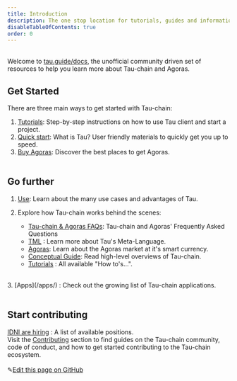 ```yaml
---
title: Introduction
description: The one stop location for tutorials, guides and information about Tau-chain and Agoras
disableTableOfContents: true
order: 0
---
```


<br>Welcome to [tau.guide/docs](tau.guide/documents), the unofficial community driven set of resources to help you learn more about 
Tau-chain and Agoras.<br>

## Get Started

There are three main ways to get started with Tau-chain:<br>

1. [Tutorials](/docs/Tutorials/): Step-by-step instructions on how to use Tau client and start a project. <br>
2. [Quick start](/docs/quick-start/): What is Tau? User friendly materials to quickly get you up to speed.  <br>
3. [Buy Agoras](/docs/Tutorials/step-by-step-guide-how-to-buy-agoras/): Discover the best places to get Agoras. <br><br>

## Go further

1. [Use](/docs/what-is-tauchain-tau/#insbusinessuse-casesins): Learn about the many use cases and advantages of Tau.<br>

2. Explore how Tau-chain works behind the scenes:

   - [Tau-chain & Agoras FAQs](/docs/tauchain-agoras-faqs): Tau-chain and Agoras' Frequently Asked Questions
   - [TML](/docs/what-is-tauchain-tau/#tml) : Learn more about Tau's Meta-Language.
   - [Agoras](/docs/what-is-tauchain-tau#agoras): Learn about the Agoras market at it's smart currency.
   - [Conceptual Guide](/docs/tau-conceptual-guide): Read high-level overviews of Tau-chain.
   - [Tutorials](/docs/Tutorials) : All available "How to's...". <br>
<br>
3. [Apps](/apps/) : Check out the growing list of Tau-chain applications.<br><br>

## Start contributing

[IDNI are hiring](http://www.idni.org/careers/) : A list of available positions.<br>
Visit the [Contributing](https://github.com/TauGuide/tau-guide-documents) section to find guides on the Tau-chain community, code of conduct, and how to get started contributing to the Tau-chain ecosystem.
<br><br>
✎[Edit this page on GitHub](https://github.com/TauGuide/tau-guide-documents/tree/master/docs)